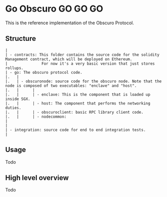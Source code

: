 # Go Obscuro GO GO GO
This is the reference implementation of the Obscuro Protocol.

## Structure
```
|
| - contracts: This folder contains the source code for the solidity Management contract, which will be deployed on Ethereum.  
|               For now it's a very basic version that just stores rollups.
| - go: The obscuro protocol code.
|.   |
|.   | - obscuronode: source code for the obscuro node. Note that the node is composed of two executables: "enclave" and "host".
|.   |      | 
|.   |      | - enclave: This is the component that is loaded up inside SGX.
|.   |      | - host: The component that performs the networking duties.
|.   |      | - obscuroclient: basic RPC library client code.
|.   |      | - nodecommon:
|
| 
| - integration: source code for end to end integration tests. 
|

```

## Usage
Todo

## High level overview
Todo


